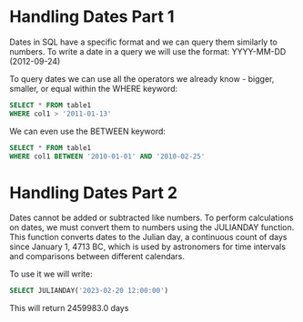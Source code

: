 # Handling Dates Part 1


Dates in SQL have a specific format and we can query them similarly to numbers. To write a date in a query we will use the format: YYYY-MM-DD (2012-09-24)

To query dates we can use all the operators we already know - bigger, smaller, or equal within the WHERE keyword:
```sql
SELECT * FROM table1
WHERE col1 > '2011-01-13'
```
We can even use the BETWEEN keyword:
```sql
SELECT * FROM table1
WHERE col1 BETWEEN '2010-01-01' AND '2010-02-25'
```

# Handling Dates Part 2


Dates cannot be added or subtracted like numbers. To perform calculations on dates, we must convert them to numbers using the JULIANDAY function. This function converts dates to the Julian day, a continuous count of days since January 1, 4713 BC, which is used by astronomers for time intervals and comparisons between different calendars.

To use it we will write:
```sql
SELECT JULIANDAY('2023-02-20 12:00:00')
```
This will return 2459983.0 days
